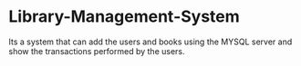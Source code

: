 # Library-Management-System
Its a system that can add the users and books using the MYSQL server and show the transactions performed by the users.
